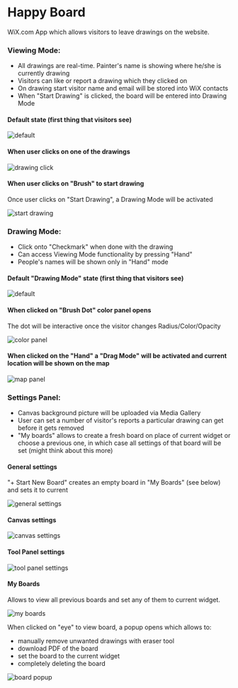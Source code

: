 # Happy Board
WiX.com App which allows visitors to leave drawings on the website.

### Viewing Mode:
- All drawings are real-time. Painter's name is showing where he/she is currently drawing
- Visitors can like or report a drawing which they clicked on
- On drawing start visitor name and email will be stored into WiX contacts
- When "Start Drawing" is clicked, the board will be entered into Drawing Mode

#### Default state (first thing that visitors see)
![default](https://github.com/andreywix/whiteboard-tpa/raw/master/wireframes/default.png)

#### When user clicks on one of the drawings
![drawing click](https://github.com/andreywix/whiteboard-tpa/raw/master/wireframes/click-drawing.png)

#### When user clicks on "Brush" to start drawing
Once user clicks on "Start Drawing", a Drawing Mode will be activated

![start drawing](https://github.com/andreywix/whiteboard-tpa/raw/master/wireframes/start-drawing-panel.png)


### Drawing Mode:
- Click onto "Checkmark" when done with the drawing
- Can access Viewing Mode functionality by pressing "Hand"
- People's names will be shown only in "Hand" mode

#### Default "Drawing Mode" state (first thing that visitors see)
![default](https://github.com/andreywix/whiteboard-tpa/raw/master/wireframes/selected.png)

#### When clicked on "Brush Dot" color panel opens
The dot will be interactive once the visitor changes Radius/Color/Opacity

![color panel](https://github.com/andreywix/whiteboard-tpa/raw/master/wireframes/animated/color-panel.gif)

#### When clicked on the "Hand" a "Drag Mode" will be activated and current location will be shown on the map
![map panel](https://github.com/andreywix/whiteboard-tpa/raw/master/wireframes/map-panel.png)


### Settings Panel:
- Canvas background picture will be uploaded via Media Gallery
- User can set a number of visitor's reports a particular drawing can get before it gets removed
- "My boards" allows to create a fresh board on place of current widget or choose a previous one, in which case all settings of that board will be set (might think about this more)

#### General settings
"+ Start New Board" creates an empty board in "My Boards" (see below) and sets it to current

![general settings](https://github.com/andreywix/whiteboard-tpa/raw/master/wireframes/general-settings.png)

#### Canvas settings
![canvas settings](https://github.com/andreywix/whiteboard-tpa/raw/master/wireframes/canvas-settings.png)

#### Tool Panel settings
![tool panel settings](https://github.com/andreywix/whiteboard-tpa/raw/master/wireframes/panel-settings.png)

#### My Boards
Allows to view all previous boards and set any of them to current widget.

![my boards](https://github.com/andreywix/whiteboard-tpa/raw/master/wireframes/boards-settings.png)

When clicked on "eye" to view board, a popup opens which allows to:
- manually remove unwanted drawings with eraser tool
- download PDF of the board
- set the board to the current widget
- completely deleting the board

![board popup](https://github.com/andreywix/whiteboard-tpa/raw/master/wireframes/animated/popup.gif)
